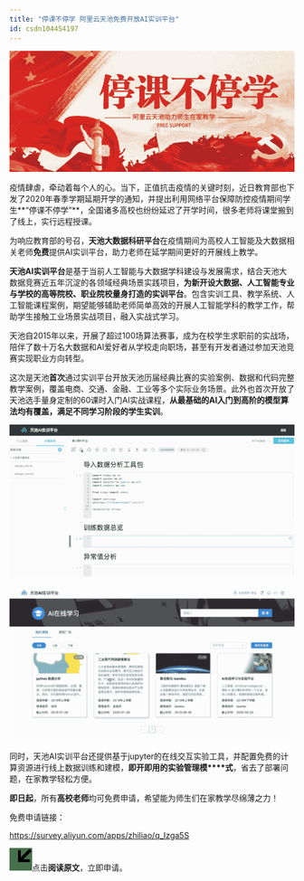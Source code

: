 ```yaml
---
title: "停课不停学 阿里云天池免费开放AI实训平台"
id: csdn104454197
---
```


![](../img/cdec50ebf63aecbf5f9bfd6249839af6.png)

疫情肆虐，牵动着每个人的心。当下，正值抗击疫情的关键时刻，近日教育部也下发了2020年春季学期延期开学的通知，并提出利用网络平台保障防控疫情期间学生**“停课不停学”**，全国诸多高校也纷纷延迟了开学时间，很多老师将课堂搬到了线上，实行远程授课。

为响应教育部的号召，**天池大数据科研平台**在疫情期间为高校人工智能及大数据相关老师**免费**提供AI实训平台，助力老师在延学期间更好的开展线上教学。

**天池AI实训平台**是基于当前人工智能与大数据学科建设与发展需求，结合天池大数据竞赛近五年沉淀的各领域经典场景实践项目，**为新开设大数据、人工智能专业与学校的高等院校、职业院校量身打造的实训平台**。包含实训工具、教学系统、人工智能课程案例，期望能够辅助老师简单高效的开展人工智能学科的教学工作，帮助学生接触工业场景实战项目，融入实战式学习。

天池自2015年以来，开展了超过100场算法赛事，成为在校学生求职前的实战场，陪伴了数十万名大数据和AI爱好者从学校走向职场，甚至有开发者通过参加天池竞赛实现职业方向转型。

这次是天池**首次**通过实训平台开放天池历届经典比赛的实验案例、数据和代码完整教学案例，覆盖电商、交通、金融、工业等多个实际业务场景。此外也首次开放了天池选手量身定制的60课时入门AI实战课程，**从最基础的AI入门到高阶的模型算法均有覆盖，满足不同学习阶段的学生实训**。

![](../img/3b0b7f5462bd997ccc2ece1c080d208a.png)

![](../img/4bb1bfd5a0f449d6714605753b4dd098.png)

同时，天池AI实训平台还提供基于jupyter的在线交互实验工具，并配置免费的计算资源进行线上数据训练和建模，**即开即用的实验管理模****式**，省去了部署问题，在家教学轻松方便。

**即日起**，所有**高校老师**均可免费申请，希望能为师生们在家教学尽绵薄之力！

免费申请链接：

https://survey.aliyun.com/apps/zhiliao/q_Izga5S

![](../img/9d2ae319d591a9f6b9c25a82e0642568.png)点击**阅读原文**，立即申请。